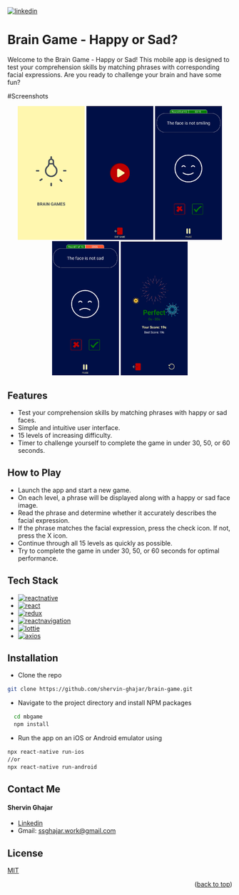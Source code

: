 <a name="readme-top"></a>
[![linkedin][linkedin-shield]][linkedin-url]
<!-- TITLE -->
# Brain Game - Happy or Sad?

Welcome to the Brain Game - Happy or Sad! This mobile app is designed to test your comprehension skills by matching phrases with corresponding facial expressions. Are you ready to challenge your brain and have some fun?

#Screenshots
<div align="center">  
    <img src="screenshots/intro.jpg" alt="intro" width="150" >
    <img src="screenshots/main.jpg" alt="main" width="150" >
    <img src="screenshots/step_1.jpg" alt="step_1" width="150" >
    <img src="screenshots/step_2.jpg" alt="step_2" width="150" >
    <img src="screenshots/end.jpg" alt="end" width="150" >
</div>

<!-- FEATURES -->
## Features

- Test your comprehension skills by matching phrases with happy or sad faces.
- Simple and intuitive user interface.
- 15 levels of increasing difficulty.
- Timer to challenge yourself to complete the game in under 30, 50, or 60 seconds.

<!-- DESCRIPTION -->
## How to Play
- Launch the app and start a new game.
- On each level, a phrase will be displayed along with a happy or sad face image.
- Read the phrase and determine whether it accurately describes the facial expression.
- If the phrase matches the facial expression, press the check icon. If not, press the X icon.
- Continue through all 15 levels as quickly as possible.
- Try to complete the game in under 30, 50, or 60 seconds for optimal performance.

<!-- TECH STACK -->
## Tech Stack

- [![reactnative][reactnative-shield]][reactnative-url]
- [![react][react-shield]][react-url]
- [![redux][redux-shield]][redux-url]
- [![reactnavigation][reactnavigation-shield]][reactnavigation-url]
- [![lottie][lottie-shield]][lottie-url]
- [![axios][axios-shield]][axios-url]

<!-- INSTALLATION -->
## Installation

  - Clone the repo
   ```sh
   git clone https://github.com/shervin-ghajar/brain-game.git
   ```
   - Navigate to the project directory and install NPM packages
```bash
  cd mbgame
  npm install
```

- Run the app on an iOS or Android emulator using 
```bash 
npx react-native run-ios
//or
npx react-native run-android
```
<!-- CONTACT -->
## Contact Me

#### Shervin Ghajar
- [Linkedin][linkedin-url]
- Gmail: ssghajar.work@gmail.com
<!-- LICENSE -->
## License

[MIT](LICENSE)

<p align="right">(<a href="#readme-top">back to top</a>)</p>


<!-- MARKDOWN LINKS & IMAGES -->
<!-- https://www.markdownguide.org/basic-syntax/#reference-style-links -->

[linkedin-shield]: https://img.shields.io/badge/Linkedin-0A66C2?style=for-the-badge&logo=linkedin&logoColor=white
[linkedin-url]: https://www.linkedin.com/in/shervin-ghajar-254258180/

[gmail-shield]: https://shields.io/badge/Gmail-white?logo=gmail
[gmail-url]: ssghajar.work@gmail.com

[reactnative-shield]: https://shields.io/badge/React_Native-v0.61.5-blue?logo=react
[reactnative-url]: https://reactnative.dev/

[react-shield]: https://shields.io/badge/React-v16.9.0-blue?logo=react
[react-url]: https://react.dev/

[reactnavigation-shield]: https://shields.io/badge/React_Navigation-v3.0.9-blue?logo=react-navigation
[reactnavigation-url]: https://reactnavigation.org/

[redux-shield]: https://shields.io/badge/Redux-v4.0.1-blue?logo=redux
[redux-url]: https://redux.js.org/


[lottie-shield]: https://shields.io/badge/lottie--react--native-v3.3.2-blue?logo=lottie
[lottie-url]: https://www.npmjs.com/package/lottie-react-native

[axios-shield]: https://shields.io/badge/Axios-v0.19.2-blue?logo=axios
[axios-url]: https://www.npmjs.com/package/axios

[product-screenshot]: screenshots/intro.jpg



